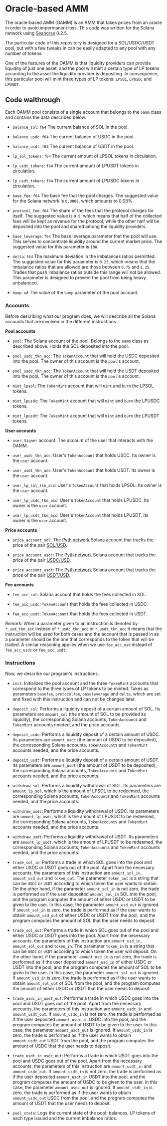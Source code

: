 # Oracle-based AMM

The oracle-based AMM (OAMM) is an AMM that takes prices from an oracle in order to avoid impermanent loss. This code was written for the Solana network using [Seahorse](https://seahorse-lang.org/) 0.2.5.

The particular code of this repository is designed for a SOL/USDC/USDT pool, but with a few tweaks in can be easily adapted to any pool with any number of tokens. 

One of the features of the OAMM is that liquidity providers can provide liquidity of just one asset, and the pool will mint a certain type of LP tokens according to the asset the liquidity provider is depositing. In consequence, this particular pool will mint three types of LP tokens: `LPSOL`, `LPUSDC` and `LPUSDT`.

## Code walthrough

Each OAMM pool consists of a single account that belongs to the `oamm` class and contains the data described below.

- `balance_sol`: `f64` The current balance of SOL in the pool.

- `balance_usdc`: `f64` The current balance of USDC in the pool.

- `balance_usdt`: `f64` The current balance of USDT in the pool.

- `lp_sol_tokens`: `f64` The current amount of LPSOL tokens in circulation.

- `lp_usdc_tokens`: `f64` The current amount of LPUSDT tokens in circulation.

- `lp_usdt_tokens`: `f64` The current amount of LPUSDC tokens in circulation.

- `base_fee`: `f64` The base fee that the pool charges. The suggested value for the Solana network is `0.0008`, which amounts to 0.08%.

- `protocol_fee`: `f64` The share of the fees that the protocol charges for itself. The suggested value is `0.5`, which means that half of the collected fees will be kept as revenue for the protocol, while the other half will be deposited into the pool and shared among the liquidity providers.

- `base_leverage`: `f64` The base leverage parameter that the pool will use. This serves to concentrate liquidity around the current market price. The suggested value for this parameter is `100`.

- `delta`: `f64` The maximum deviation in the imbalances ratios permitted. The suggested value for this parameter is `0.25`, which means that the imbalance ratios that are allowed are those between `0.75` and `1.25`. Trades that push imbalance ratios outside this range will not be allowed. This parameter is designed to prevent the pool from being heavy unbalanced.

- `bump`: `u8` The value of the `bump` parameter of the pool account.

### Accounts

Before describing what our program does, we will describe all the Solana accounts that are involved in the different instructions.

**Pool accounts**

- `pool`: The Solana account of the pool. Belongs to the `oamm` class as described above. Holds the SOL deposited into the pool.

- `pool_usdc_tkn_acc`: The `TokenAccount` that will hold the USDC deposited into the pool. The owner of this account is the `pool`'s account.

- `pool_usdc_tkn_acc`: The `TokenAccount` that will hold the USDT deposited into the pool. The owner of this account is the `pool`'s account.

- `mint_lpsol`: The `TokenMint` account that will `mint` and `burn` the LPSOL tokens.

- `mint_lpusdc`: The `TokenMint` account that will `mint` and `burn` the LPUSDC tokens.

- `mint_lpusdt`: The `TokenMint` account that will `mint` and `burn` the LPUSDT tokens.

**User accounts**

- `user`: `Signer` account. The account of the user that interacts with the OAMM.

- `user_usdc_tkn_acc`: User's `TokenAccount` that holds USDC. Its owner is the `user` account.

- `user_usdt_tkn_acc`: User's `TokenAccount` that holds USDT. Its owner is the `user` account.

- `user_lp_sol_tkn_acc`: User's `TokenAccount` that holds LPSOL. Its owner is the `user` account.

- `user_lp_usdc_tkn_acc`: User's `TokenAccount` that holds LPUSDC. Its owner is the `user` account.

- `user_lp_usdt_tkn_acc`: User's `TokenAccount` that holds LPUSDT. Its owner is the `user` account.

**Price accounts**

- `price_account_sol`: The [Pyth network](https://pyth.network/) Solana account that tracks the price of the pair [SOL/USD](https://pyth.network/price-feeds/crypto-sol-usd?cluster=mainnet-beta).

- `price_account_usdc`: The [Pyth network](https://pyth.network/) Solana account that tracks the price of the pair [USDC/USD](https://pyth.network/price-feeds/crypto-usdc-usd?cluster=mainnet-beta).

- `price_account_usdt`: The [Pyth network](https://pyth.network/) Solana account that tracks the price of the pair [USDT/USD](https://pyth.network/price-feeds/crypto-usdt-usd?cluster=mainnet-beta).

**Fee accounts**

- `fee_acc_sol`: Solana account that holds the fees collected in SOL.

- `fee_acc_usdc`: `TokenAccount` that holds the fees collected in USDC.

- `fee_acc_usdt`: `TokenAccount` that holds the fees collected in USDT.

*Remark*: When a parameter given to an instruction is denoted by `*_usd_tkn_acc` instead of `*_usdc_tkn_acc` or `*_usdt_tkn_acc` it means that the instruction will be used for both cases and the account that is passed in as a parameter should be the one that corresponds to the token that will be traded. A similar reasoning applies when we use `fee_acc_usd` instead of `fee_acc_usdc` or `fee_acc_usdt`.


### Instructions

Now, we describe our program's instructions.

- `init`: Initializes the pool account and the three `TokenMint` accounts that correspond to the three types of LP tokens to be minted. Takes as parameters `basefee`, `protocolfee`, `baseleverage` and `delta`, which are set and fixed with this instruction and can not be changed later.

- `deposit_sol`: Performs a liquidity deposit of a certain amount of SOL. Its parameters are `amount_sol` (the amount of SOL to be provided as liquidity), the corresponding Solana accounts, `TokenAccount`s and `TokenMint` accounts needed, and the price accounts.

- `deposit_usdc`: Performs a liquidity deposit of a certain amount of USDC. Its parameters are `amount_usdc` (the amount of USDC to be deposited), the corresponding Solana accounts, `TokenAccount`s and `TokenMint` accounts needed, and the price accounts.

- `deposit_usdt`: Performs a liquidity deposit of a certain amount of USDT. Its parameters are `amount_usdt` (the amount of USDT to be deposited), the corresponding Solana accounts, `TokenAccount`s and `TokenMint` accounts needed, and the price accounts.

- `withdraw_sol`: Performs a liquidity withdrawal of SOL. Its parameters are `amount_lp_sol`, which is the amount of LPSOL to be redeemed, the corresponding Solana accounts, `TokenAccount`s and `TokenMint` accounts needed, and the price accounts.

- `withdraw_usdc`: Performs a liquidity withdrawal of USDC. Its parameters are `amount_lp_usdc`, which is the amount of LPUSDC to be redeemed, the corresponding Solana accounts, `TokenAccount`s and `TokenMint` accounts needed, and the price accounts.

- `withdraw_usdt`: Performs a liquidity withdrawal of USDT. Its parameters are `amount_lp_usdt`, which is the amount of LPUSDT to be redeemed, the corresponding Solana accounts, `TokenAccount`s and `TokenMint` accounts needed, and the price accounts.

- `trade_sol_in`: Performs a trade in which SOL goes into the pool and either USDC or USDT goes out of the pool. Apart from the necessary accounts, the parameters of this instruction are `amount_sol_in`, `amount_usd_out` and `token_out`. The parameter `token_out` is a string that can be `USDC` or `USDT` according to which token the user wants to obtain. On the other hand, if the parameter `amount_sol_in` is not zero, the trade is performed as if the user deposited `amount_sol_in` SOL into the pool, and the program computes the amount of either USDC or USDT to be given to the user. In this case, the parameter `amount_usd_out` is ignored. If `amount_sol_in` is zero, the trade is performed as if the user wants to obtain `amount_usd_out` of either USDC or USDT from the pool, and the program computes the amount of SOL that the user needs to deposit.

- `trade_sol_out`: Performs a trade in which SOL goes out of the pool and either USDC or USDT goes into the pool. Apart from the necessary accounts, the parameters of this instruction are `amount_usd_in`, `amount_sol_out` and `token_in`. The parameter `token_in` is a string that can be `USDC` or `USDT` according to which token the user will deposit. On the other hand, if the parameter `amount_usd_in` is not zero, the trade is performed as if the user deposited `amount_usd_in` of either USDC or USDT into the pool, and the program computes the amount of SOL to be given to the user. In this case, the parameter `amount_sol_out` is ignored. If `amount_usd_in` is zero, the trade is performed as if the user wants to obtain `amount_sol_out` of SOL from the pool, and the program computes the amount of either USDC or USDT that the user needs to deposit.

- `trade_usdc_in_usdt_out`: Performs a trade in which USDC goes into the pool and USDT goes out of the pool. Apart from the necessary accounts, the parameters of this instruction are `amount_usdc_in` and `amount_usdt_out`. If `amount_usdc_in` is not zero, the trade is performed as if the user deposited `amount_usdc_in` USDC into the pool, and the program computes the amount of USDT to be given to the user. In this case, the parameter `amount_usdt_out` is ignored. If `amount_usdc_in` is zero, the trade is performed as if the user wants to obtain `amount_usdt_out` USDT from the pool, and the program computes the amount of USDC that the user needs to deposit.

- `trade_usdt_in_usdc_out`: Performs a trade in which USDT goes into the pool and USDC goes out of the pool. Apart from the necessary accounts, the parameters of this instruction are `amount_usdt_in` and `amount_usdc_out`. If `amount_usdt_in` is not zero, the trade is performed as if the user deposited `amount_usdt_in` USDT into the pool, and the program computes the amount of USDC to be given to the user. In this case, the parameter `amount_usdc_out` is ignored. If `amount_usdt_in` is zero, the trade is performed as if the user wants to obtain `amount_usdc_out` USDC from the pool, and the program computes the amount of USDT that the user needs to deposit.

- `pool_state`: Logs the current state of the pool: balances, LP tokens of each type issued and the current imbalance ratios.



